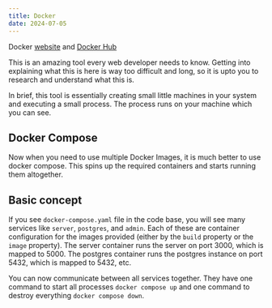 ```yaml
---
title: Docker
date: 2024-07-05
---
```

Docker [website](https://www.docker.com) and [Docker Hub](https://hub.docker.com)

This is an amazing tool every web developer needs to know. Getting into explaining what this is here is way too difficult and long, so it is upto you to research and understand what this is.

In brief, this tool is essentially creating small little machines in your system and executing a small process. The process runs on your machine which you can see. 

## Docker Compose

Now when you need to use multiple Docker Images, it is much better to use docker compose. This spins up the required containers and starts running them altogether.

## Basic concept

If you see `docker-compose.yaml` file in the code base, you will see many services like `server`, `postgres`, and `admin`. Each of these are container configuration for the images provided (either by the `build` property or the `image` property). The server container runs the server on port 3000, which is mapped to 5000. The postgres container runs the postgres instance on port 5432, which is mapped to 5432, etc.

You can now communicate between all services together. They have one command to start all processes `docker compose up` and one command to destroy everything `docker compose down`. 